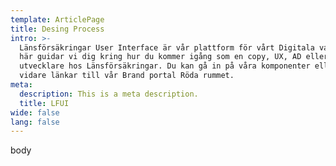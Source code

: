 ```yaml
---
template: ArticlePage
title: Desing Process
intro: >-
  Länsförsäkringar User Interface är vår plattform för vårt Digitala varumärke.
  här guidar vi dig kring hur du kommer igång som en copy, UX, AD eller frontend
  utvecklare hos Länsförsäkringar. Du kan gå in på våra komponenter eller hittar
  vidare länkar till vår Brand portal Röda rummet.
meta:
  description: This is a meta description.
  title: LFUI
wide: false
lang: false
---
```

body